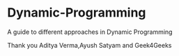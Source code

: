 # Dynamic-Programming
A guide to different approaches in Dynamic Programming

Thank you Aditya Verma,Ayush Satyam and Geek4Geeks
